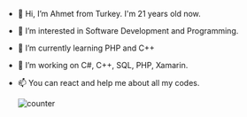 - 👋 Hi, I’m Ahmet from Turkey. I'm 21 years old now.
- 👀 I’m interested in Software Development and Programming.
- 🌱 I’m currently learning PHP and C++
- 💞️ I’m working on C#, C++, SQL, PHP, Xamarin.
- 📫 You can react and help me about all my codes.

  ![counter](https://enuv6ob64tzi6re.m.pipedream.net) 

<!---
ahmetcakr/ahmetcakr is a ✨ special ✨ repository because its `README.md` (this file) appears on your GitHub profile.
You can click the Preview link to take a look at your changes.
--->
